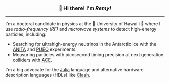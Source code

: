 <h3 align="center">👋 Hi there! I'm <i>Remy!</i></h3>

---

I'm a doctoral candidate in physics at the 🌴 University of Hawai'i 🌴 where I use _radio-frequency (RF)_ and _microwave systems_ to detect high-energy particles, including:

+ Searching for ultrahigh-energy neutrinos in the Antarctic ice with the [ANITA]() and [PUEO](https://pueo.space/) experiments.
+ Measuring particles with picosecond timing precision at next generation colliders with [ACE](https://arxiv.org/pdf/1708.01798.pdf).

I'm a big advocate for the [Julia](https://julialang.org/) language and alternative hardware description languages (HDLs) like [Clash](https://clash-lang.org/).

<!--
**rprechelt/rprechelt** is a ✨ _special_ ✨ repository because its `README.md` (this file) appears on your GitHub profile.

Here are some ideas to get you started:

- 🔭 I’m currently working on ...
- 🌱 I’m currently learning ...
- 👯 I’m looking to collaborate on ...
- 🤔 I’m looking for help with ...
- 💬 Ask me about ...
- 📫 How to reach me: ...
- 😄 Pronouns: ...
- ⚡ Fun fact: ...
-->
